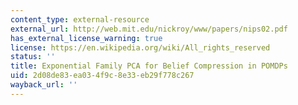 ```yaml
---
content_type: external-resource
external_url: http://web.mit.edu/nickroy/www/papers/nips02.pdf
has_external_license_warning: true
license: https://en.wikipedia.org/wiki/All_rights_reserved
status: ''
title: Exponential Family PCA for Belief Compression in POMDPs
uid: 2d08de83-ea03-4f9c-8e33-eb29f778c267
wayback_url: ''
---
```

